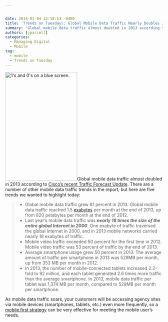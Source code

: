 ```yaml
---


date: 2014-03-04 12:18:53 -0400
title: 'Trends on Tuesday\: Global Mobile Data Traffic Nearly Doubles in 2013'
summary: 'Global mobile data traffic almost doubled in 2013 according to Cisco&rsquo;s recent Traffic Forecast Update. There are a number of other mobile data traffic trends in the report, but here are five trends we wanted to highlight today\: Global mobile data traffic grew 81 percent in 2013. Global mobile data traffic reached 1.5 exabytes per'
authors: [jparcell]
categories:
  - Managing Digital
  - Mobile
tag:
  - mobile
  - Trends on Tuesday
---
```


[<img class="alignright size-full wp-image-131422" alt="1's and 0's on a blue screen." src="https://s3.amazonaws.com/sitesusa/wp-content/uploads/sites/212/2014/03/bits-bytes-1-0-data.png" width="230" height="347" />](https://s3.amazonaws.com/sitesusa/wp-content/uploads/sites/212/2014/03/bits-bytes-1-0-data.png)Global mobile data traffic almost doubled in 2013 according to [Cisco’s recent Traffic Forecast Update](http://www.cisco.com/c/en/us/solutions/collateral/service-provider/visual-networking-index-vni/white_paper_c11-520862.html). There are a number of other mobile data traffic trends in the report, but here are five trends we wanted to highlight today:

>   * Global mobile data traffic grew 81 percent in 2013. Global mobile data traffic reached 1.5 [exabytes](http://en.wikipedia.org/wiki/Exabyte) per month at the end of 2013, up from 820 petabytes per month at the end of 2012.
>   * Last year’s mobile data traffic was _**nearly 18 times the size of the entire global Internet in 2000**_. One exabyte of traffic traversed the global Internet in 2000, and in 2013 mobile networks carried nearly 18 exabytes of traffic.
>   * Mobile video traffic exceeded 50 percent for the first time in 2012. Mobile video traffic was 53 percent of traffic by the end of 2013.
>   * Average smartphone usage grew 50 percent in 2013. The average amount of traffic per smartphone in 2013 was 529MB per month, up from 353 MB per month in 2012.
>   * In 2013, the number of mobile-connected tablets increased 2.2-fold to 92 million, and each tablet generated 2.6 times more traffic than the average smartphone. In 2013, mobile data traffic per tablet was 1,374 MB per month, compared to 529MB per month per smartphone.

As mobile data traffic soars, your customers will be accessing agency sites via mobile devices (smartphones, tablets, etc.) even more frequently, so a [mobile first strategy](https://www.WHATEVER/?s=mobile+first) can be very effective for meeting the mobile user&#8217;s needs.